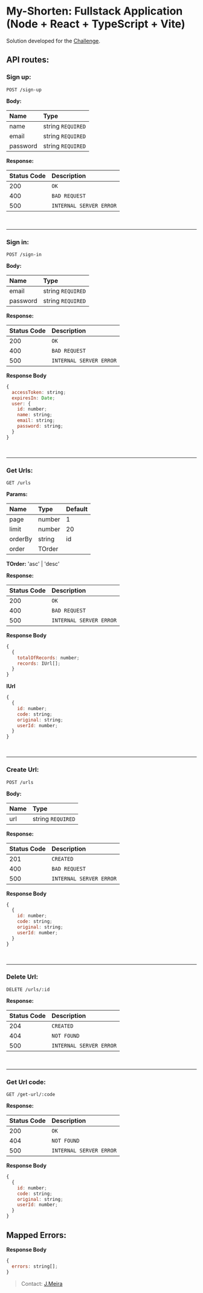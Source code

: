 # My-Shorten: Fullstack Application (Node + React + TypeScript + Vite)

Solution developed for the [Challenge](https://robertoumbelino.notion.site/FW7-Challenge-3255b6dc8d5b48a187ea95cc02fdd39f).

## API routes:

### Sign up:

```http
POST /sign-up
```

**Body:**

| Name     | Type              |
| :------- | :---------------- |
| name     | string `REQUIRED` |
| email    | string `REQUIRED` |
| password | string `REQUIRED` |

**Response:**

| Status Code | Description             |
| :---------- | :---------------------- |
| 200         | `OK`                    |
| 400         | `BAD REQUEST`           |
| 500         | `INTERNAL SERVER ERROR` |

<br/>
<hr/>

### Sign in:

```http
POST /sign-in
```

**Body:**

| Name     | Type              |
| :------- | :---------------- |
| email    | string `REQUIRED` |
| password | string `REQUIRED` |

**Response:**

| Status Code | Description             |
| :---------- | :---------------------- |
| 200         | `OK`                    |
| 400         | `BAD REQUEST`           |
| 500         | `INTERNAL SERVER ERROR` |

**Response Body**

```javascript
{
  accessToken: string;
  expiresIn: Date;
  user: {
    id: number;
    name: string;
    email: string;
    password: string;
  }
}
```

<br/>
<hr/>

### Get Urls:

```http
GET /urls
```

**Params:**

| Name    | Type   | Default |
| :------ | :----- | :------ |
| page    | number | 1       |
| limit   | number | 20      |
| orderBy | string | id      |
| order   | TOrder |         |

**TOrder:** 'asc' | 'desc'

**Response:**

| Status Code | Description             |
| :---------- | :---------------------- |
| 200         | `OK`                    |
| 400         | `BAD REQUEST`           |
| 500         | `INTERNAL SERVER ERROR` |

**Response Body**

```javascript
{
  {
    totalOfRecords: number;
    records: IUrl[];
  }
}
```

**IUrl**

```javascript
{
  {
    id: number;
    code: string;
    original: string;
    userId: number;
  }
}
```

<br/>
<hr/>

### Create Url:

```http
POST /urls
```

**Body:**

| Name | Type              |
| :--- | :---------------- |
| url  | string `REQUIRED` |

**Response:**

| Status Code | Description             |
| :---------- | :---------------------- |
| 201         | `CREATED`               |
| 400         | `BAD REQUEST`           |
| 500         | `INTERNAL SERVER ERROR` |

**Response Body**

```javascript
{
  {
    id: number;
    code: string;
    original: string;
    userId: number;
  }
}
```

<br/>
<hr/>

### Delete Url:

```http
DELETE /urls/:id
```

**Response:**

| Status Code | Description             |
| :---------- | :---------------------- |
| 204         | `CREATED`               |
| 404         | `NOT FOUND`             |
| 500         | `INTERNAL SERVER ERROR` |

<br/>
<hr/>

### Get Url code:

```http
GET /get-url/:code
```

**Response:**

| Status Code | Description             |
| :---------- | :---------------------- |
| 200         | `OK`                    |
| 404         | `NOT FOUND`             |
| 500         | `INTERNAL SERVER ERROR` |

**Response Body**

```javascript
{
  {
    id: number;
    code: string;
    original: string;
    userId: number;
  }
}
```

## Mapped Errors:

**Response Body**

```javascript
{
  errors: string[];
}
```

> Contact: [J.Meira](https://github.com/J-Meira)
